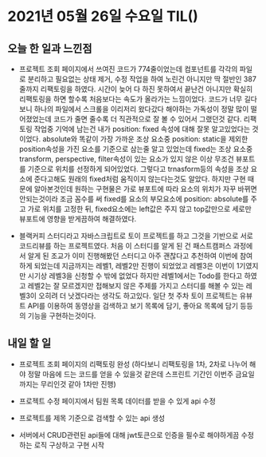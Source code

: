 # 2021년 05월 26일 수요일 TIL()

## 오늘 한 일과 느낀점
- 프로젝트 조회 페이지에서 쓰여진 코드가 774줄이었는데 컴포넌트를 각각의 파일로 분리하고 필요없는 상태 제거, 수정 작업을 하여 노린건 아니지만 딱 절반인 387줄까지 리팩토링을 하였다. 시간이 늦어 다 하진 못하여서 끝난건 아니지만 확실히 리팩토링을 하면 할수록 처음보다는 속도가 올라가는 느낌이었다. 코드가 너무 길다보니 하나의 파일에서 스크롤을 이리저리 왔다갔다 해야하는 가독성이 정말 많이 떨어졌었는데 코드가 줄면 줄수록 더 직관적으로 잘 볼 수 있어서 그랬던것 같다. 리팩토링 작업중 기억에 남는건 내가 position: fixed 속성에 대해 잘못 알고있었다는 것이었다. absolute와 똑같이 가장 가까운 조상 요소중 position: static을 제외한 position속성을 가진 요소를 기준으로 삼는줄 알고 있었는데 fixed는 조상 요소중 transform, perspective, filter속성이 있는 요소가 있지 않은 이상 무조건 뷰포트를 기준으로 위치를 선정하게 되어있었다. 그렇다고 trnasform등의 속성을 조상 요소에 준다고해도 원래의 fixed처럼 움직이지 않는다는것도 알았다. 하지만 구현 때문에 알아본것인데 원하는 구현물은 가로 뷰포트에 따라 요소의 위치가 자꾸 바뀌면 안되는것이라 조금 꼼수를 써 fixed를 요소의 부모요소에 position: absolute를 주고 가로 위치를 고정한 뒤, fixed요소에는 left값은 주지 않고 top값만으로 세로만 뷰포트에 영향을 받게끔하여 해결하였다.

- 블랙커피 스터디라고 자바스크립트로 토이 프로젝트를 하고 그것을 기반으로 서로 코드리뷰를 하는 프로젝트였다. 처음 이 스터디를 알게 된 건 패스트캠퍼스 과정에서 알게 된 조교가 이미 진행해봤던 스터디고 아주 괜찮다고 추천하여 이번에 참여하게 되었는데 지금까지는 레벨1, 레벨2만 진행이 되었었고 레벨3은 이번이 1기였지만 시기상 레벨3을 신청할 수 밖에 없었다 하지만 레벨1에서는 Todo를 한다고 하였고 레벨2는 잘 모르겠지만 접해보지 않은 주제를 가지고 스터디를 해볼 수 있는 레벨3이 오히려 더 낫겠다라는 생각도 하고있다. 일단 첫 주차 토이 프로젝트는 유뷰트 API를 이용하여 동영상을 검색하고 보기 목록에 담기, 좋아요 목록에 담기 등등의 기능을 구현하는것이다.

## 내일 할 일
- 프로젝트 조회 페이지의 리팩토링 완성 (하다보니 리팩토링을 1차, 2차로 나누어 해야 정말 마음에 드는 코드를 얻을 수 있을것 같은데 스프린트 기간인 이번주 금요일까지는 무리인것 같아 1차만 진행)

- 프로젝트 수정 페이지에서 팀원 목록 데이터를 받을 수 있게 api 수정

- 프로젝트를 제목 기준으로 검색할 수 있는 api 생성

- 서버에서 CRUD관련된 api들에 대해 jwt토큰으로 인증을 필수로 해야하게끔 수정하는 로직 구상하고 구현 시작
